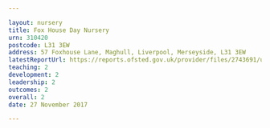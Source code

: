```yaml
---

layout: nursery
title: Fox House Day Nursery
urn: 310420
postcode: L31 3EW
address: 57 Foxhouse Lane, Maghull, Liverpool, Merseyside, L31 3EW
latestReportUrl: https://reports.ofsted.gov.uk/provider/files/2743691/urn/310420.pdf
teaching: 2
development: 2
leadership: 2
outcomes: 2
overall: 2
date: 27 November 2017

---
```

